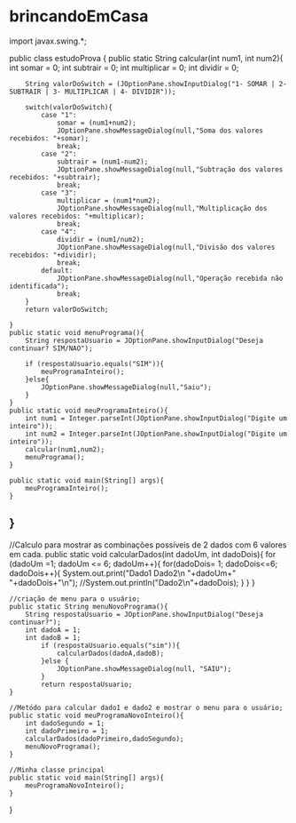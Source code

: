 # brincandoEmCasa
import javax.swing.*;

public class estudoProva {
    public static String calcular(int num1, int num2){
        int somar = 0;
        int subtrair = 0;
        int multiplicar = 0;
        int dividir = 0;

        String valorDoSwitch = (JOptionPane.showInputDialog("1- SOMAR | 2- SUBTRAIR | 3- MULTIPLICAR | 4- DIVIDIR"));

        switch(valorDoSwitch){
            case "1":
                somar = (num1+num2);
                JOptionPane.showMessageDialog(null,"Soma dos valores recebidos: "+somar);
                break;
            case "2":
                subtrair = (num1-num2);
                JOptionPane.showMessageDialog(null,"Subtração dos valores recebidos: "+subtrair);
                break;
            case "3":
                multiplicar = (num1*num2);
                JOptionPane.showMessageDialog(null,"Multiplicação dos valores recebidos: "+multiplicar);
                break;
            case "4":
                dividir = (num1/num2);
                JOptionPane.showMessageDialog(null,"Divisão dos valores recebidos: "+dividir);
                break;
            default:
                JOptionPane.showMessageDialog(null,"Operação recebida não identificada");
                break;
        }
        return valorDoSwitch;

    }
    public static void menuPrograma(){
        String respostaUsuario = JOptionPane.showInputDialog("Deseja continuar? SIM/NAO");

        if (respostaUsuario.equals("SIM")){
            meuProgramaInteiro();
        }else{
            JOptionPane.showMessageDialog(null,"Saiu");
        }
    }
    public static void meuProgramaInteiro(){
        int num1 = Integer.parseInt(JOptionPane.showInputDialog("Digite um inteiro"));
        int num2 = Integer.parseInt(JOptionPane.showInputDialog("Digite um inteiro"));
        calcular(num1,num2);
        menuPrograma();
    }

    public static void main(String[] args){
        meuProgramaInteiro();
    }
}
-----------------------------------------------------------------------------------------------------------


//Calculo para mostrar as combinações possíveis de 2 dados com 6 valores em cada.
    public static void calcularDados(int dadoUm, int dadoDois){
        for (dadoUm =1; dadoUm <= 6; dadoUm++){
            for(dadoDois= 1; dadoDois<=6; dadoDois++){
                System.out.print("Dado1 Dado2\n  "+dadoUm+"     "+dadoDois+"\n");
                //System.out.println("Dado2\n"+dadoDois);
            }
        }
    }

    //criação de menu para o usuário;
    public static String menuNovoPrograma(){
        String respostaUsuario = JOptionPane.showInputDialog("Deseja continuar?");
        int dadoA = 1;
        int dadoB = 1;
            if (respostaUsuario.equals("sim")){
                calcularDados(dadoA,dadoB);
            }else {
                JOptionPane.showMessageDialog(null, "SAIU");
            }
            return respostaUsuario;
    }

    //Metódo para calcular dado1 e dado2 e mostrar o menu para o usuário;
    public static void meuProgramaNovoInteiro(){
        int dadoSegundo = 1;
        int dadoPrimeiro = 1;
        calcularDados(dadoPrimeiro,dadoSegundo);
        menuNovoPrograma();
    }

    //Minha classe principal
    public static void main(String[] args){
        meuProgramaNovoInteiro();
    }
}
